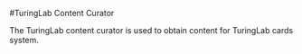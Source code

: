 #TuringLab Content Curator

The TuringLab content curator is used to obtain content for TuringLab
cards system.